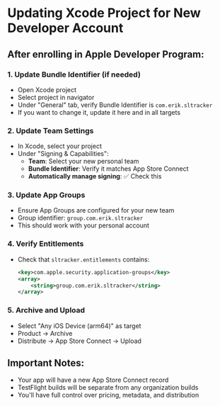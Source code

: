 # Updating Xcode Project for New Developer Account

## After enrolling in Apple Developer Program:

### 1. Update Bundle Identifier (if needed)
- Open Xcode project
- Select project in navigator
- Under "General" tab, verify Bundle Identifier is `com.erik.sltracker`
- If you want to change it, update it here and in all targets

### 2. Update Team Settings
- In Xcode, select your project
- Under "Signing & Capabilities":
  - **Team**: Select your new personal team
  - **Bundle Identifier**: Verify it matches App Store Connect
  - **Automatically manage signing**: ✅ Check this

### 3. Update App Groups
- Ensure App Groups are configured for your new team
- Group identifier: `group.com.erik.sltracker`
- This should work with your personal account

### 4. Verify Entitlements
- Check that `sltracker.entitlements` contains:
  ```xml
  <key>com.apple.security.application-groups</key>
  <array>
      <string>group.com.erik.sltracker</string>
  </array>
  ```

### 5. Archive and Upload
- Select "Any iOS Device (arm64)" as target
- Product → Archive
- Distribute → App Store Connect → Upload

## Important Notes:
- Your app will have a new App Store Connect record
- TestFlight builds will be separate from any organization builds
- You'll have full control over pricing, metadata, and distribution
